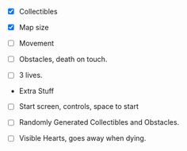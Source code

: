 - [x] Collectibles

- [x] Map size

- [ ] Movement

- [ ] Obstacles, death on touch.

- [ ] 3 lives.

* Extra Stuff

- [ ] Start screen, controls, space to start

- [ ] Randomly Generated Collectibles and Obstacles.

- [ ] Visible Hearts, goes away when dying.